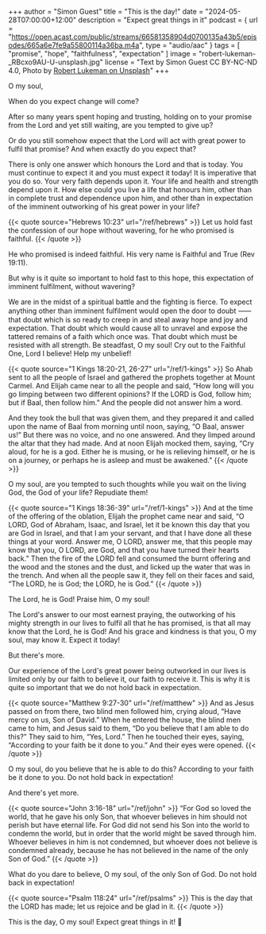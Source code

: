 +++
author = "Simon Guest"
title = "This is the day!"
date = "2024-05-28T07:00:00+12:00"
description = "Expect great things in it"
podcast = { url = "https://open.acast.com/public/streams/66581358904d0700135a43b5/episodes/665a6e7fe9a55800114a36ba.m4a", type = "audio/aac" }
tags = [ "promise", "hope", "faithfulness", "expectation" ]
image = "robert-lukeman-_RBcxo9AU-U-unsplash.jpg"
license = "Text by Simon Guest CC BY-NC-ND 4.0, Photo by [Robert Lukeman on Unsplash](https://unsplash.com/photos/green-grass-field-during-sunset-_RBcxo9AU-U)"
+++

O my soul,

When do you expect change will come?

After so many years spent hoping and trusting, holding on to your promise from the Lord and yet still waiting, are you tempted to give up?

Or do you still somehow expect that the Lord will act with great power to fulfil that promise? And when exactly do you expect that?

There is only one answer which honours the Lord and that is today. You must continue to expect it and you must expect it today! It is imperative that you do so. Your very faith depends upon it. Your life and health and strength depend upon it. How else could you live a life that honours him, other than in complete trust and dependence upon him, and other than in expectation of the imminent outworking of his great power in your life?

{{< quote source="Hebrews 10:23" url="/ref/hebrews" >}}
Let us hold fast the confession of our hope without wavering, for he who promised is faithful.
{{< /quote >}}

He who promised is indeed faithful. His very name is Faithful and True (Rev 19:11).

But why is it quite so important to hold fast to this hope, this expectation of imminent fulfilment, without wavering?

We are in the midst of a spiritual battle and the fighting is fierce. To expect anything other than imminent fulfilment would open the door to doubt ⸺that doubt which is so ready to creep in and steal away hope and joy and expectation. That doubt which would cause all to unravel and expose the tattered remains of a faith which once was. That doubt which must be resisted with all strength. Be steadfast, O my soul! Cry out to the Faithful One, Lord I believe! Help my unbelief!

{{< quote source="1 Kings 18:20-21, 26-27" url="/ref/1-kings" >}}
So Ahab sent to all the people of Israel and gathered the prophets together at Mount Carmel. And Elijah came near to all the people and said, “How long will you go limping between two different opinions? If the LORD is God, follow him; but if Baal, then follow him.” And the people did not answer him a word.

And they took the bull that was given them, and they prepared it and called upon the name of Baal from morning until noon, saying, “O Baal, answer us!” But there was no voice, and no one answered. And they limped around the altar that they had made. And at noon Elijah mocked them, saying, “Cry aloud, for he is a god. Either he is musing, or he is relieving himself, or he is on a journey, or perhaps he is asleep and must be awakened.”
{{< /quote >}}

O my soul, are you tempted to such thoughts while you wait on the living God, the God of your life? Repudiate them!

{{< quote source="1 Kings 18:36-39" url="/ref/1-kings" >}}
And at the time of the offering of the oblation, Elijah the prophet came near and said, “O LORD, God of Abraham, Isaac, and Israel, let it be known this day that you are God in Israel, and that I am your servant, and that I have done all these things at your word. Answer me, O LORD, answer me, that this people may know that you, O LORD, are God, and that you have turned their hearts back.” Then the fire of the LORD fell and consumed the burnt offering and the wood and the stones and the dust, and licked up the water that was in the trench. And when all the people saw it, they fell on their faces and said, “The LORD, he is God; the LORD, he is God.”
{{< /quote >}}

The Lord, he is God! Praise him, O my soul!

The Lord's answer to our most earnest praying, the outworking of his mighty strength in our lives to fulfil all that he has promised, is that all may know that the Lord, he is God! And his grace and kindness is that you, O my soul, may know it. Expect it today!

But there's more.

Our experience of the Lord's great power being outworked in our lives is limited only by our faith to believe it, our faith to receive it. This is why it is quite so important that we do not hold back in expectation.

{{< quote source="Matthew 9:27-30" url="/ref/matthew" >}}
And as Jesus passed on from there, two blind men followed him, crying aloud, “Have mercy on us, Son of David.” When he entered the house, the blind men came to him, and Jesus said to them, “Do you believe that I am able to do this?” They said to him, “Yes, Lord.” Then he touched their eyes, saying, “According to your faith be it done to you.” And their eyes were opened.
{{< /quote >}}

O my soul, do you believe that he is able to do this? According to your faith be it done to you. Do not hold back in expectation!

And there's yet more.

{{< quote source="John 3:16-18" url="/ref/john" >}}
“For God so loved the world, that he gave his only Son, that whoever believes in him should not perish but have eternal life. For God did not send his Son into the world to condemn the world, but in order that the world might be saved through him. Whoever believes in him is not condemned, but whoever does not believe is condemned already, because he has not believed in the name of the only Son of God.”
{{< /quote >}}

What do you dare to believe, O my soul, of the only Son of God. Do not hold back in expectation!

{{< quote source="Psalm 118:24" url="/ref/psalms" >}}
This is the day that the LORD has made; let us rejoice and be glad in it.
{{< /quote >}}

This is the day, O my soul! Expect great things in it! 🙏
